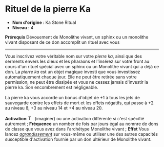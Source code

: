 # Rituel de la pierre Ka

 * **Nom d'origine** : Ka Stone Ritual
 * **Niveau** : 4


<p><span id="ctl00_MainContent_DetailedOutput"><strong>Prérequis</strong> Dévouement de Monolithe vivant, un sphinx ou un monolithe vivant disposant de ce don accomplit un rituel avec vous<br></span></p>
<hr>
<p>Vous inscrivez votre véritable nom sur votre <em>pierre ka</em>, ainsi que des serments envers les dieux et les pharaons et l'insérez sur votre front au cours d'un rituel spécial avec un sphinx ou un Monolithe vivant qui a déjà ce don. La <em>pierre ka</em> est un objet magique investi que vous investissez automatiquement chaque jour. Elle ne peut être retirée sans votre permission, ne peut être dissipée et vous ne cessez jamais d'investir la pierre ka. Son encombrement est négligeable.<br><br>La pierre ka vous accorde un bonus d'objet de +1 à tous les jets de sauvegarde contre les effets de mort et les effets négatifs, qui passe à +2 au niveau 8, +3 au niveau 14 et +4 au niveau 20.<br><br><strong>Activation</strong> <img class="actionlight" style="height: 15px; padding: 0px 2px 0px 2px;" src="https://2e.aonprd.com/Images/Actions/TwoActions_I.png" alt="Two Actions"> (imaginer) ou une activation différente si c'est spécifié autrement ; <strong>Fréquence</strong> un nomber de fois par jours égal au nomnre de dons de classe que vous avez dans l'archétype Monolithe vivant ; <strong>Effet</strong> Vous lancez <a href="https://2e.aonprd.com/Spells.aspx?ID=102"><em>agrandissement</em></a> sur vous-même ou utiliser une des autres capacités susceptible d'activation fournie par un don ultérieur de Monolithe vivant.&nbsp;&nbsp;</p>